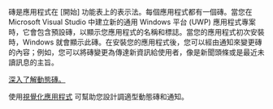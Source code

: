 ﻿磚是應用程式在 [開始] 功能表上的表示法。每個應用程式都有一個磚。當您在 Microsoft Visual Studio 中建立新的通用 Windows 平台 (UWP) 應用程式專案時，它會包含預設磚，以顯示您應用程式的名稱和標誌。當您的應用程式初次安裝時，Windows 就會顯示此磚。在安裝您的應用程式後，您可以經由通知來變更磚的內容；例如，您可以將磚變更為傳達新資訊給使用者，像是新聞頭條或是最近未讀訊息的主旨。

[深入了解動態磚。](https://docs.microsoft.com/zh-tw/windows/uwp/controls-and-patterns/tiles-and-notifications-creating-tiles)

使用[視覺化應用程式](https://docs.microsoft.com/zh-tw/windows/uwp/controls-and-patterns/tiles-and-notifications-notifications-visualizer) 可幫助您設計調適型動態磚和通知。
